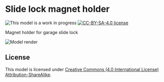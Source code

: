# Slide lock magnet holder

![This model is a work in progress][work-in-progress-badge]
[![CC-BY-SA-4.0 license][license-badge]][license]

Magnet holder for garage slide lock

![Model render](images/readme/demo.png)

## License

This model is licensed under [Creative Commons (4.0 International License) Attribution-ShareAlike][license].


[license]: http://creativecommons.org/licenses/by-sa/4.0/
[license-badge]: /_static/license-badge-cc-by-sa-4.0.svg
[work-in-progress-badge]: /_static/work-in-progress-badge.svg
